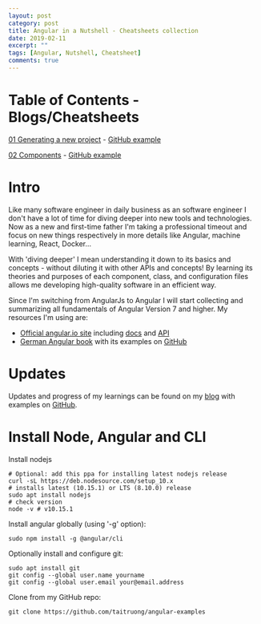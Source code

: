 ```yaml
---
layout: post
category: post
title: Angular in a Nutshell - Cheatsheets collection
date: 2019-02-11
excerpt: ""
tags: [Angular, Nutshell, Cheatsheet]
comments: true
---
```


# Table of Contents - Blogs/Cheatsheets
[01 Generating a new project](http://software-developer.org/2019/02/11/Angular-cheatsheet-01-new-project/) - [GitHub example](https://github.com/taitruong/angular-examples/tree/master/Cheatsheet01Project)

[02 Components](http://software-developer.org/2019/02/11/Angular-cheatsheet-02-component/) - [GitHub example](https://github.com/taitruong/angular-examples/tree/master/Cheatsheet02Component)

# Intro

Like many software engineer in daily business as an software engineer I don't have a lot of time for diving deeper into new tools and technologies. Now as a new and first-time father I'm taking a professional timeout and focus on new things respectively in more details like Angular, machine learning, React, Docker...

With 'diving deeper' I mean understanding it down to its basics and concepts - without diluting it with other APIs and concepts! By learning its theories and purposes of each component, class, and configuration files allows me developing high-quality software in an efficient way.

Since I'm switching from AngularJs to Angular I will start collecting and summarizing all fundamentals of Angular Version 7 and higher. My resources I'm using are:

- [Official angular.io site](https://angular.io) including [docs](https://angular.io/docs) and [API](https://angular.io/api)
- [German Angular book](https://angular-buch.com/blog) with its examples on [GitHub](https://github.com/book-monkey2-build)

# Updates
Updates and progress of my learnings can be found on my [blog](http://software-developer.org) with examples on [GitHub](https://github.com/taitruong/angular-examples).

# Install Node, Angular and CLI
Install nodejs

```
# Optional: add this ppa for installing latest nodejs release
curl -sL https://deb.nodesource.com/setup_10.x
# installs latest (10.15.1) or LTS (8.10.0) release
sudo apt install nodejs
# check version
node -v # v10.15.1
```

Install angular globally (using '-g' option):
```
sudo npm install -g @angular/cli
```

Optionally install and configure git:
```
sudo apt install git
git config --global user.name yourname
git config --global user.email your@email.address
```

Clone from my GitHub repo:
```
git clone https://github.com/taitruong/angular-examples
```
